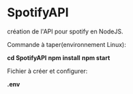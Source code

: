 # SpotifyAPI
création de l'API pour spotify en NodeJS.

Commande à taper(environnement Linux):

<b>cd SpotifyAPI</b>
<b>npm install</b>
<b>npm start</b>

Fichier à créer et configurer:

<b>.env</b>